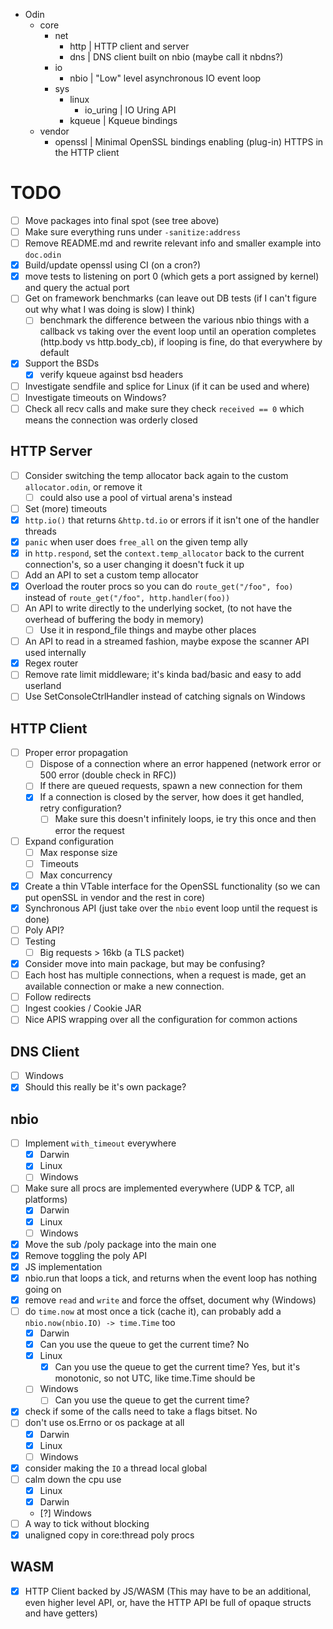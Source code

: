 - Odin
	- core
		- net
			- http         | HTTP client and server
			- dns          | DNS client built on nbio (maybe call it nbdns?)
		- io
			- nbio         | "Low" level asynchronous IO event loop
		- sys
			- linux
				- io_uring | IO Uring API
			- kqueue       | Kqueue bindings
	 - vendor
	 	- openssl          | Minimal OpenSSL bindings enabling (plug-in) HTTPS in the HTTP client

# TODO

- [ ] Move packages into final spot (see tree above)
- [ ] Make sure everything runs under `-sanitize:address`
- [ ] Remove README.md and rewrite relevant info and smaller example into `doc.odin`
- [x] Build/update openssl using CI (on a cron?)
- [x] move tests to listening on port 0 (which gets a port assigned by kernel) and query the actual port
- [ ] Get on framework benchmarks (can leave out DB tests (if I can't figure out why what I was doing is slow) I think)
	- [ ] benchmark the difference between the various nbio things with a callback vs taking over the event loop until an operation completes (http.body vs http.body_cb), if looping is fine, do that everywhere by default
- [x] Support the BSDs
	- [x] verify kqueue against bsd headers
- [ ] Investigate sendfile and splice for Linux (if it can be used and where)
- [ ] Investigate timeouts on Windows?
- [ ] Check all recv calls and make sure they check `received == 0` which means the connection was orderly closed

## HTTP Server

- [ ] Consider switching the temp allocator back again to the custom `allocator.odin`, or remove it
	- [ ] could also use a pool of virtual arena's instead
- [ ] Set (more) timeouts
- [x] `http.io()` that returns `&http.td.io` or errors if it isn't one of the handler threads
- [x] `panic` when user does `free_all` on the given temp ally
- [x] in `http.respond`, set the `context.temp_allocator` back to the current connection's, so a user changing it doesn't fuck it up
- [ ] Add an API to set a custom temp allocator
- [x] Overload the router procs so you can do `route_get("/foo", foo)` instead of `route_get("/foo", http.handler(foo))`
- [ ] An API to write directly to the underlying socket, (to not have the overhead of buffering the body in memory)
	- [ ] Use it in respond_file things and maybe other places
- [ ] An API to read in a streamed fashion, maybe expose the scanner API used internally
- [x] Regex router
- [ ] Remove rate limit middleware; it's kinda bad/basic and easy to add userland
- [ ] Use SetConsoleCtrlHandler instead of catching signals on Windows

## HTTP Client

- [ ] Proper error propagation
	- [ ] Dispose of a connection where an error happened (network error or 500 error (double check in RFC))
	- [ ] If there are queued requests, spawn a new connection for them
	- [x] If a connection is closed by the server, how does it get handled, retry configuration?
		- [ ] Make sure this doesn't infinitely loops, ie try this once and then error the request
- [ ] Expand configuration
    - [ ] Max response size
	- [ ] Timeouts
	- [ ] Max concurrency
- [x] Create a thin VTable interface for the OpenSSL functionality (so we can put openSSL in vendor and the rest in core)
- [x] Synchronous API (just take over the `nbio` event loop until the request is done)
- [ ] Poly API?
- [ ] Testing
	- [ ] Big requests > 16kb (a TLS packet)
- [x] Consider move into main package, but may be confusing?
- [ ] Each host has multiple connections, when a request is made, get an available connection or make a new connection.
- [ ] Follow redirects
- [ ] Ingest cookies / Cookie JAR
- [ ] Nice APIS wrapping over all the configuration for common actions

## DNS Client

- [ ] Windows
- [x] Should this really be it's own package?

## nbio

- [ ] Implement `with_timeout` everywhere
	- [x] Darwin
	- [x] Linux
	- [ ] Windows
- [ ] Make sure all procs are implemented everywhere (UDP & TCP, all platforms)
	- [x] Darwin
	- [x] Linux
	- [ ] Windows
- [x] Move the sub /poly package into the main one
- [x] Remove toggling the poly API
- [x] JS implementation
- [x] nbio.run that loops a tick, and returns when the event loop has nothing going on
- [x] remove `read` and `write` and force the offset, document why (Windows)
- [ ] do `time.now` at most once a tick (cache it), can probably add a `nbio.now(nbio.IO) -> time.Time` too
    - [x] Darwin
	- [x] Can you use the queue to get the current time? No
  - [x] Linux
    - [x] Can you use the queue to get the current time? Yes, but it's monotonic, so not UTC, like time.Time should be
  - [ ] Windows
	- [ ] Can you use the queue to get the current time?
- [x] check if some of the calls need to take a flags bitset. No
- [ ] don't use os.Errno or os package at all
	- [x] Darwin
	- [x] Linux
	- [ ] Windows
- [x] consider making the `IO` a thread local global
- [ ] calm down the cpu use
	- [x] Linux
	- [x] Darwin
	- [?] Windows
- [ ] A way to tick without blocking
- [x] unaligned copy in core:thread poly procs

## WASM

- [x] HTTP Client backed by JS/WASM (This may have to be an additional, even higher level API, or, have the HTTP API be full of opaque structs and have getters)
